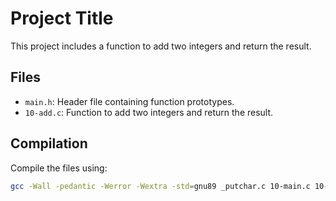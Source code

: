# Project Title

This project includes a function to add two integers and return the result.

## Files
- `main.h`: Header file containing function prototypes.
- `10-add.c`: Function to add two integers and return the result.

## Compilation
Compile the files using:
```sh
gcc -Wall -pedantic -Werror -Wextra -std=gnu89 _putchar.c 10-main.c 10-add.c -o 10-add

